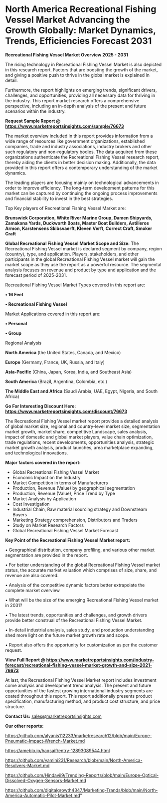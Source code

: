 # North America Recreational Fishing Vessel Market Advancing the Growth Globally: Market Dynamics, Trends, Efficiencies Forecast 2031

<Strong> Recreational Fishing Vessel Market Overview 2025 - 2031</strong>

The rising technology in Recreational Fishing Vessel Market is also depicted in this research report. Factors that are boosting the growth of the market, and giving a positive push to thrive in the global market is explained in detail.

Furthermore, the report highlights on emerging trends, significant drivers, challenges, and opportunities, providing all necessary data for thriving in the industry. This report market research offers a comprehensive perspective, including an in-depth analysis of the present and future scenarios within the industry.

<strong>Request Sample Report @ <a href=https://www.marketreportsinsights.com/sample/76673>https://www.marketreportsinsights.com/sample/76673</a></strong>

The market overview included in this report provides information from a wide range of resources like government organizations, established companies, trade and industry associations, industry brokers and other such regulatory and non-regulatory bodies. The data acquired from these organizations authenticate the Recreational Fishing Vessel research report, thereby aiding the clients in better decision making. Additionally, the data provided in this report offers a contemporary understanding of the market dynamics.

The leading players are focusing mainly on technological advancements in order to improve efficiency. The long-term development patterns for this market can be captured by continuing the ongoing process improvements and financial stability to invest in the best strategies.

Top Key players of Recreational Fishing Vessel Market are:

<strong>Brunswick Corporation, White River Marine Group, Damen Shipyards, Zamakona Yards, Duckworth Boats, Master Boat Builders, Astilleros Armon, Karstensens Skibsvaerft, Kleven Verft, Correct Craft, Smoker Craft</strong>

<strong><b>Global Recreational Fishing Vessel Market Scope and Size:</b></strong>
The Recreational Fishing Vessel market is declared segment by company, region (country), type, and application. Players, stakeholders, and other participants in the global Recreational Fishing Vessel market will gain the market scope as they use the report as a powerful resource. The segmental analysis focuses on revenue and product by type and application and the forecast period of 2025-2031.

Recreational Fishing Vessel Market Types covered in this report are:

<strong>• 16 Feet

• Recreational Fishing Vessel</strong>

Market Applications covered in this report are:

<strong>• Personal

• Group</strong> 

Regional Analysis

<strong>North America</strong> (the United States, Canada, and Mexico)

<strong>Europe</strong> (Germany, France, UK, Russia, and Italy)

<strong>Asia-Pacific</strong> (China, Japan, Korea, India, and Southeast Asia)

<strong>South America</strong> (Brazil, Argentina, Colombia, etc.)

<strong>The Middle East and Africa</strong> (Saudi Arabia, UAE, Egypt, Nigeria, and South Africa)

<strong>Go For Interesting Discount Here: <a href=https://www.marketreportsinsights.com/discount/76673>https://www.marketreportsinsights.com/discount/76673</a></strong>

The Recreational Fishing Vessel market report provides a detailed analysis of global market size, regional and country-level market size, segmentation market growth, market share, competitive Landscape, sales analysis, impact of domestic and global market players, value chain optimization, trade regulations, recent developments, opportunities analysis, strategic market growth analysis, product launches, area marketplace expanding, and technological innovations.

<strong><b>Major factors covered in the report:</b></strong>
<ul>
  <li>Global Recreational Fishing Vessel Market </li>
  <li>Economic Impact on the Industry</li>
  <li>Market Competition in terms of Manufacturers</li>
  <li>Production, Revenue (Value) by geographical segmentation</li>
  <li>Production, Revenue (Value), Price Trend by Type</li>
  <li>Market Analysis by Application</li>
  <li>Cost Investigation</li>
  <li>Industrial Chain, Raw material sourcing strategy and Downstream Buyers</li>
  <li>Marketing Strategy comprehension, Distributors and Traders</li>
  <li>Study on Market Research Factors</li>
  <li>Global Recreational Fishing Vessel Market Forecast</li>
</ul>

<strong><b>Key Point of the Recreational Fishing Vessel Market report:</b></strong>

• Geographical distribution, company profiling, and various other market segmentation are provided in the report.

• For better understanding of the global Recreational Fishing Vessel market status, the accurate market valuation which comprises of size, share, and revenue are also covered.

• Analysis of the competitive dynamic factors better extrapolate the complete market overview

• What will be the size of the emerging Recreational Fishing Vessel market in 2031?

• The latest trends, opportunities and challenges, and growth drivers provide better construal of the Recreational Fishing Vessel Market.

• In-detail industrial analysis, sales study, and production understanding shed more light on the future market growth rate and scope.

• Report also offers the opportunity for customization as per the customer request.

<strong><b>View Full Report @ <a href=https://www.marketreportsinsights.com/industry-forecast/recreational-fishing-vessel-market-growth-and-size-2021-76673>https://www.marketreportsinsights.com/industry-forecast/recreational-fishing-vessel-market-growth-and-size-2021-76673</a></b></strong>


At last, the Recreational Fishing Vessel Market report includes investment come analysis and development trend analysis. The present and future opportunities of the fastest growing international industry segments are coated throughout this report. This report additionally presents product specification, manufacturing method, and product cost structure, and price structure.

<strong>Contact Us:</strong>
sales@marketreportsinsights.com

<strong>Our other reports:</strong>

<a href=https://github.com/alyanis112233/marketresearch12/blob/main/Europe-Pneumatic-Impact-Wrench-Market.md>https://github.com/alyanis112233/marketresearch12/blob/main/Europe-Pneumatic-Impact-Wrench-Market.md</a>

<a href=https://ameblo.jp/haqsaif/entry-12893089544.html>https://ameblo.jp/haqsaif/entry-12893089544.html</a>

<a href=https://github.com/yamini231/Research/blob/main/North-America-Resolvers-Market.md>https://github.com/yamini231/Research/blob/main/North-America-Resolvers-Market.md</a>

<a href=https://github.com/Hindavii9/Trending-Reports/blob/main/Europe-Optical-Dissolved-Oxygen-Sensors-Market.md>https://github.com/Hindavii9/Trending-Reports/blob/main/Europe-Optical-Dissolved-Oxygen-Sensors-Market.md</a>

<a href=https://github.com/digitalgrowth4347/Marketing-Trands/blob/main/North-America-Automatic-Pilot-Market.md>https://github.com/digitalgrowth4347/Marketing-Trands/blob/main/North-America-Automatic-Pilot-Market.md</a>"
